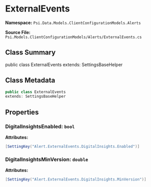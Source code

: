 # ExternalEvents

**Namespace:** `Psi.Data.Models.ClientConfigurationModels.Alerts`

**Source File:** `Psi.Models.ClientConfigurationModels/Alerts/ExternalEvents.cs`

## Class Summary

public class ExternalEvents
extends: SettingsBaseHelper

## Class Metadata

```typescript
public class ExternalEvents
extends: SettingsBaseHelper
```

## Properties

### DigitalInsightsEnabled: `bool`

**Attributes:**
```csharp
[SettingKey("Alert.ExternalEvents.DigitalInsights.Enabled")]
```

### DigitalInsightsMinVersion: `double`

**Attributes:**
```csharp
[SettingKey("Alert.ExternalEvents.DigitalInsights.MinVersion")]
```
